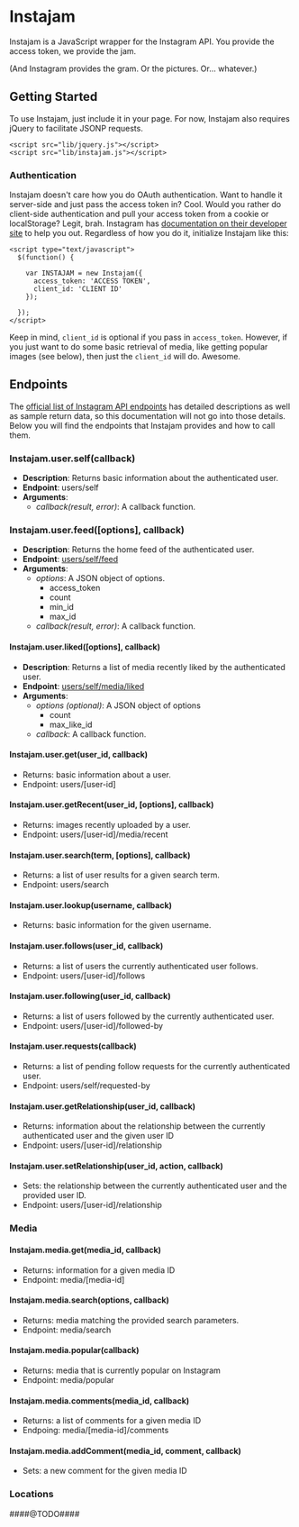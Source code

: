 Instajam
========

Instajam is a JavaScript wrapper for the Instagram API. You provide the access token, we provide the jam.

(And Instagram provides the gram. Or the pictures. Or... whatever.)

## Getting Started

To use Instajam, just include it in your page. For now, Instajam also requires jQuery to facilitate JSONP requests.

```
<script src="lib/jquery.js"></script>
<script src="lib/instajam.js"></script>
```

### Authentication

Instajam doesn't care how you do OAuth authentication. Want to handle it server-side and just pass the access token in? Cool. Would you rather do client-side authentication and pull your access token from a cookie or localStorage? Legit, brah. Instagram has [documentation on their developer site](http://instagram.com/developer/authentication/) to help you out. Regardless of how you do it, initialize Instajam like this:

```
<script type="text/javascript">
  $(function() {

    var INSTAJAM = new Instajam({
      access_token: 'ACCESS TOKEN',
      client_id: 'CLIENT ID'
    });

  });
</script>
```

Keep in mind, ```client_id``` is optional if you pass in ```access_token```. However, if you just want to do some basic retrieval of media, like getting popular images (see below), then just the ```client_id``` will do. Awesome.

## Endpoints

The [official list of Instagram API endpoints](http://instagram.com/developer/endpoints/) has detailed descriptions as well as sample return data, so this documentation will not go into those details. Below you will find the endpoints that Instajam provides and how to call them.

### Instajam.user.self(callback)

  * __Description__: Returns basic information about the authenticated user.
  * __Endpoint__: users/self
  * __Arguments__:
    * _callback(result, error)_: A callback function.

### Instajam.user.feed([options], callback)

  * __Description__: Returns the home feed of the authenticated user.
  * __Endpoint__: [users/self/feed](http://instagram.com/developer/endpoints/users/#get_users_feed)
  * __Arguments__:
    * _options_: A JSON object of options.
      - access_token
      - count
      - min_id
      - max_id
    * _callback(result, error)_: A callback function. 

#### Instajam.user.liked([options], callback)

  * __Description__: Returns a list of media recently liked by the authenticated user.
  * __Endpoint__: [users/self/media/liked](http://instagram.com/developer/endpoints/users/#get_users_feed_liked)
  * __Arguments__:
    * _options (optional)_: A JSON object of options
      - count
      - max_like_id
    * _callback_: A callback function.

#### Instajam.user.get(user_id, callback)

  * Returns: basic information about a user.
  * Endpoint: users/[user-id]

#### Instajam.user.getRecent(user_id, [options], callback)

  * Returns: images recently uploaded by a user.
  * Endpoint: users/[user-id]/media/recent

#### Instajam.user.search(term, [options], callback)

  * Returns: a list of user results for a given search term.
  * Endpoint: users/search

#### Instajam.user.lookup(username, callback)

  * Returns: basic information for the given username.

#### Instajam.user.follows(user_id, callback)

  * Returns: a list of users the currently authenticated user follows.
  * Endpoint: users/[user-id]/follows

#### Instajam.user.following(user_id, callback)

  * Returns: a list of users followed by the currently authenticated user.
  * Endpoint: users/[user-id]/followed-by

#### Instajam.user.requests(callback)

  * Returns: a list of pending follow requests for the currently authenticated user.
  * Endpoint: users/self/requested-by

#### Instajam.user.getRelationship(user_id, callback)

  * Returns: information about the relationship between the currently authenticated user and the given user ID
  * Endpoint: users/[user-id]/relationship

#### Instajam.user.setRelationship(user_id, action, callback)

  * Sets: the relationship between the currently authenticated user and the provided user ID.
  * Endpoint: users/[user-id]/relationship

### Media

#### Instajam.media.get(media_id, callback)

  * Returns: information for a given media ID
  * Endpoint: media/[media-id]

#### Instajam.media.search(options, callback)

  * Returns: media matching the provided search parameters.
  * Endpoint: media/search

#### Instajam.media.popular(callback)

  * Returns: media that is currently popular on Instagram
  * Endpoint: media/popular

#### Instajam.media.comments(media_id, callback)

  * Returns: a list of comments for a given media ID
  * Endpoing: media/[media-id]/comments

#### Instajam.media.addComment(media_id, comment, callback)

  * Sets: a new comment for the given media ID

### Locations

####@TODO####